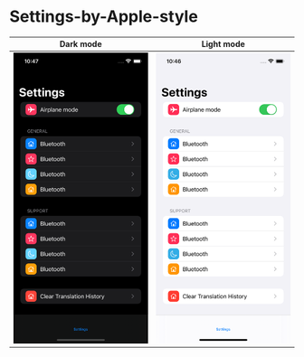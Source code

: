 # Settings-by-Apple-style

| Dark mode       | Light mode    |
| -------------   | ------------- | 
|  ![alt text](https://github.com/ZheDre1N/Settings-by-Apple-style/blob/main/Simulator%20Screen%20Shot%20-%20iPhone%2013%20-%202022-03-03%20at%2010.47.03.png?raw=true) | ![alt text](https://github.com/ZheDre1N/Settings-by-Apple-style/blob/main/Simulator%20Screen%20Shot%20-%20iPhone%2013%20-%202022-03-03%20at%2010.46.55.png?raw=true)    |
